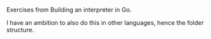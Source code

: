 Exercises from Building an interpreter in Go.

I have an ambition to also do this in other languages, hence the folder
structure.
